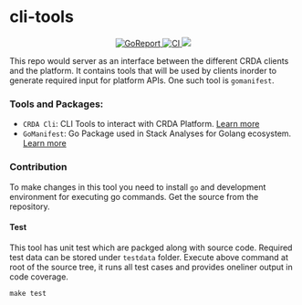 # cli-tools

<p align="center">
    <a alt="GoReport" href="https://goreportcard.com/report/github.com/fabric8-analytics/cli-tools">
        <img alt="GoReport" src="https://goreportcard.com/badge/github.com/fabric8-analytics/cli-tools">
    </a>
    <a href="https://github.com/fabric8-analytics/cli-tools/actions?query=workflow%3ACI">
        <img alt="CI" src="https://github.com/fabric8-analytics/cli-tools/workflows/CI/badge.svg">
    </a>
      <a href="https://codecov.io/gh/fabric8-analytics/cli-tools">
        <img src="https://codecov.io/gh/fabric8-analytics/cli-tools/branch/main/graph/badge.svg?token=AN4JV0BPW1"/>
      </a>
</p>

This repo would server as an interface between the different CRDA clients and the platform. It contains tools that will be used by clients inorder to generate required input for platform APIs. One such tool is `gomanifest`.
### Tools and Packages:

  * `CRDA Cli`:  CLI Tools to interact with CRDA Platform. [Learn more](docs/cli_README.md)
  * `GoManifest`: Go Package used in Stack Analyses for Golang ecosystem. [Learn more](docs/gomanifest.md)

### Contribution
To make changes in this tool you need to install `go` and development environment for executing go commands. Get the source from the repository.

#### Test
This tool has unit test which are packged along with source code. Required test data can be stored under `testdata` folder. 
Execute above command at root of the source tree, it runs all test cases and provides oneliner output in code coverage.

`make test`
